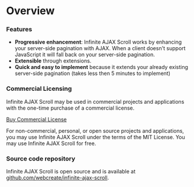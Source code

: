 Overview
========

### Features

* **Progressive enhancement**: Infinite AJAX Scroll works by enhancing your server-side pagination with AJAX. When a client doesn't support JavaScript it will fall back on your server-side pagination.
* **Extensible** through extensions.
* **Quick and easy to implement** because it extends your already existing server-side pagination (takes less then 5 minutes to implement)

### Commercial Licensing

Infinite AJAX Scroll may be used in commercial projects and applications with the one-time purchase of a commercial license.

<a href="../download.html" title="Buy Infinite AJAX Scroll Commercial License" class="btn btn-buy clicky">Buy Commercial License</a>

For non-commercial, personal, or open source projects and applications, you may use Infinite AJAX Scroll under the terms of the MIT License. You may use Infinite AJAX Scroll for free.

### Source code repository

Infinite AJAX Scroll is open source and is available at [github.com/webcreate/infinite-ajax-scroll](https://github.com/webcreate/infinite-ajax-scroll).
